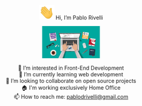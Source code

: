 <div  align="center">
 
<img src="https://github.com/ABSphreak/ABSphreak/blob/master/gifs/Hi.gif" width="40px"> Hi, I’m Pablo Rivelli
 
<img width="30%" src="desarrollador-web2.png"> <br>


 👀 I’m interested in Front-End Development <br>
 🌱 I’m currently learning web development <br>
 💞️ I’m looking to collaborate on open source projects <br>
 🏠 I'm working exclusively Home Office <br>
 📫 How to reach me: pablodrivelli@gmail.com <br>
         
</div>  






<!---
pablorivelli/pablorivelli is a ✨ special ✨ repository because its `README.md` (this file) appears on your GitHub profile.
You can click the Preview link to take a look at your changes.
--->
